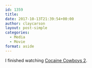 ```yaml
---
id: 1359
title: 
date: 2017-10-13T21:39:54+00:00
author: claycarson
layout: post-simple
categories: 
  - Media
  - Movie
format: aside
---
```

I finished watching [Cocaine Cowboys 2](https://m.youtube.com/watch?v=oV6h2rGqLRk).